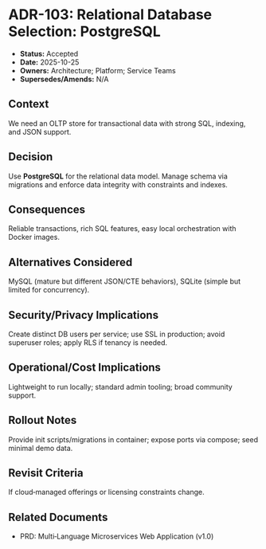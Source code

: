 # ADR-103: Relational Database Selection: PostgreSQL

- **Status:** Accepted
- **Date:** 2025-10-25
- **Owners:** Architecture; Platform; Service Teams
- **Supersedes/Amends:** N/A

## Context
We need an OLTP store for transactional data with strong SQL, indexing, and JSON support.

## Decision
Use **PostgreSQL** for the relational data model. Manage schema via migrations and enforce data integrity with constraints and indexes.

## Consequences
Reliable transactions, rich SQL features, easy local orchestration with Docker images.

## Alternatives Considered
MySQL (mature but different JSON/CTE behaviors), SQLite (simple but limited for concurrency).

## Security/Privacy Implications
Create distinct DB users per service; use SSL in production; avoid superuser roles; apply RLS if tenancy is needed.

## Operational/Cost Implications
Lightweight to run locally; standard admin tooling; broad community support.

## Rollout Notes
Provide init scripts/migrations in container; expose ports via compose; seed minimal demo data.

## Revisit Criteria
If cloud‑managed offerings or licensing constraints change.

## Related Documents
- PRD: Multi‑Language Microservices Web Application (v1.0)

